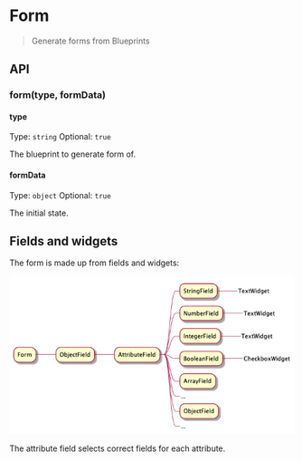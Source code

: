 # Form

>  Generate forms from Blueprints

## API

### form(type, formData)

#### type

Type: `string` 
Optional: `true`

The blueprint to generate form of.

#### formData

Type: `object`
Optional: `true`

The initial state.

## Fields and widgets 

The form is made up from fields and widgets:

![your-UML-diagram-name](docs/components.png)

The attribute field selects correct fields for each attribute.

